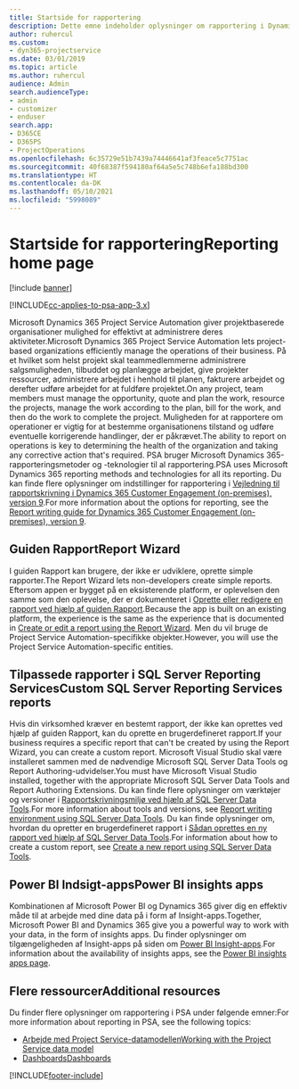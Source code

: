 ```yaml
---
title: Startside for rapportering
description: Dette emne indeholder oplysninger om rapportering i Dynamics 365 Project Service Automation.
author: ruhercul
ms.custom:
- dyn365-projectservice
ms.date: 03/01/2019
ms.topic: article
ms.author: ruhercul
audience: Admin
search.audienceType:
- admin
- customizer
- enduser
search.app:
- D365CE
- D365PS
- ProjectOperations
ms.openlocfilehash: 6c35729e51b7439a74446641af3feace5c7751ac
ms.sourcegitcommit: 40f68387f594180af64a5e5c748b6efa188bd300
ms.translationtype: HT
ms.contentlocale: da-DK
ms.lasthandoff: 05/10/2021
ms.locfileid: "5998089"
---
```

# <a name="reporting-home-page"></a><span data-ttu-id="80c78-103">Startside for rapportering</span><span class="sxs-lookup"><span data-stu-id="80c78-103">Reporting home page</span></span>

[!include [banner](../includes/psa-now-project-operations.md)]

[!INCLUDE[cc-applies-to-psa-app-3.x](../includes/cc-applies-to-psa-app-3x.md)]

<span data-ttu-id="80c78-104">Microsoft Dynamics 365 Project Service Automation giver projektbaserede organisationer mulighed for effektivt at administrere deres aktiviteter.</span><span class="sxs-lookup"><span data-stu-id="80c78-104">Microsoft Dynamics 365 Project Service Automation lets project-based organizations efficiently manage the operations of their business.</span></span> <span data-ttu-id="80c78-105">På et hvilket som helst projekt skal teammedlemmerne administrere salgsmuligheden, tilbuddet og planlægge arbejdet, give projekter ressourcer, administrere arbejdet i henhold til planen, fakturere arbejdet og derefter udføre arbejdet for at fuldføre projektet.</span><span class="sxs-lookup"><span data-stu-id="80c78-105">On any project, team members must manage the opportunity, quote and plan the work, resource the projects, manage the work according to the plan, bill for the work, and then do the work to complete the project.</span></span> <span data-ttu-id="80c78-106">Muligheden for at rapportere om operationer er vigtig for at bestemme organisationens tilstand og udføre eventuelle korrigerende handlinger, der er påkrævet.</span><span class="sxs-lookup"><span data-stu-id="80c78-106">The ability to report on operations is key to determining the health of the organization and taking any corrective action that's required.</span></span> <span data-ttu-id="80c78-107">PSA bruger Microsoft Dynamics 365-rapporteringsmetoder og -teknologier til al rapportering.</span><span class="sxs-lookup"><span data-stu-id="80c78-107">PSA uses Microsoft Dynamics 365 reporting methods and technologies for all its reporting.</span></span> <span data-ttu-id="80c78-108">Du kan finde flere oplysninger om indstillinger for rapportering i [Vejledning til rapportskrivning i Dynamics 365 Customer Engagement (on-premises), version 9](/dynamics365/customerengagement/on-premises/analytics/reporting-analytics-with-dynamics-365).</span><span class="sxs-lookup"><span data-stu-id="80c78-108">For more information about the options for reporting, see the [Report writing guide for Dynamics 365 Customer Engagement (on-premises), version 9](/dynamics365/customerengagement/on-premises/analytics/reporting-analytics-with-dynamics-365).</span></span>

## <a name="report-wizard"></a><span data-ttu-id="80c78-109">Guiden Rapport</span><span class="sxs-lookup"><span data-stu-id="80c78-109">Report Wizard</span></span>

<span data-ttu-id="80c78-110">I guiden Rapport kan brugere, der ikke er udviklere, oprette simple rapporter.</span><span class="sxs-lookup"><span data-stu-id="80c78-110">The Report Wizard lets non-developers create simple reports.</span></span> <span data-ttu-id="80c78-111">Eftersom appen er bygget på en eksisterende platform, er oplevelsen den samme som den oplevelse, der er dokumenteret i [Oprette eller redigere en rapport ved hjælp af guiden Rapport](/dynamics365/customerengagement/on-premises/basics/create-edit-copy-report-wizard).</span><span class="sxs-lookup"><span data-stu-id="80c78-111">Because the app is built on an existing platform, the experience is the same as the experience that is documented in [Create or edit a report using the Report Wizard](/dynamics365/customerengagement/on-premises/basics/create-edit-copy-report-wizard).</span></span> <span data-ttu-id="80c78-112">Men du vil bruge de Project Service Automation-specifikke objekter.</span><span class="sxs-lookup"><span data-stu-id="80c78-112">However, you will use the Project Service Automation-specific entities.</span></span>

## <a name="custom-sql-server-reporting-services-reports"></a><span data-ttu-id="80c78-113">Tilpassede rapporter i SQL Server Reporting Services</span><span class="sxs-lookup"><span data-stu-id="80c78-113">Custom SQL Server Reporting Services reports</span></span>

<span data-ttu-id="80c78-114">Hvis din virksomhed kræver en bestemt rapport, der ikke kan oprettes ved hjælp af guiden Rapport, kan du oprette en brugerdefineret rapport.</span><span class="sxs-lookup"><span data-stu-id="80c78-114">If your business requires a specific report that can't be created by using the Report Wizard, you can create a custom report.</span></span> <span data-ttu-id="80c78-115">Microsoft Visual Studio skal være installeret sammen med de nødvendige Microsoft SQL Server Data Tools og Report Authoring-udvidelser.</span><span class="sxs-lookup"><span data-stu-id="80c78-115">You must have Microsoft Visual Studio installed, together with the appropriate Microsoft SQL Server Data Tools and Report Authoring Extensions.</span></span> <span data-ttu-id="80c78-116">Du kan finde flere oplysninger om værktøjer og versioner i [Rapportskrivningsmiljø ved hjælp af SQL Server Data Tools](/dynamics365/customerengagement/on-premises/analytics/report-writing-environment-using-sql-server-data-tools).</span><span class="sxs-lookup"><span data-stu-id="80c78-116">For more information about tools and versions, see [Report writing environment using SQL Server Data Tools](/dynamics365/customerengagement/on-premises/analytics/report-writing-environment-using-sql-server-data-tools).</span></span> <span data-ttu-id="80c78-117">Du kan finde oplysninger om, hvordan du opretter en brugerdefineret rapport i [Sådan oprettes en ny rapport ved hjælp af SQL Server Data Tools](/dynamics365/customerengagement/on-premises/analytics/create-a-new-report-using-sql-server-data-tools).</span><span class="sxs-lookup"><span data-stu-id="80c78-117">For information about how to create a custom report, see [Create a new report using SQL Server Data Tools](/dynamics365/customerengagement/on-premises/analytics/create-a-new-report-using-sql-server-data-tools).</span></span>

## <a name="power-bi-insights-apps"></a><span data-ttu-id="80c78-118">Power BI Indsigt-apps</span><span class="sxs-lookup"><span data-stu-id="80c78-118">Power BI insights apps</span></span>

<span data-ttu-id="80c78-119">Kombinationen af Microsoft Power BI og Dynamics 365 giver dig en effektiv måde til at arbejde med dine data på i form af Insight-apps.</span><span class="sxs-lookup"><span data-stu-id="80c78-119">Together, Microsoft Power BI and Dynamics 365 give you a powerful way to work with your data, in the form of insights apps.</span></span> <span data-ttu-id="80c78-120">Du finder oplysninger om tilgængeligheden af Insight-apps på siden om [Power BI Insight-apps](https://powerbi.microsoft.com/power-bi-insights-apps/).</span><span class="sxs-lookup"><span data-stu-id="80c78-120">For information about the availability of insights apps, see the [Power BI insights apps page](https://powerbi.microsoft.com/power-bi-insights-apps/).</span></span>


## <a name="additional-resources"></a><span data-ttu-id="80c78-121">Flere ressourcer</span><span class="sxs-lookup"><span data-stu-id="80c78-121">Additional resources</span></span>
<span data-ttu-id="80c78-122">Du finder flere oplysninger om rapportering i PSA under følgende emner:</span><span class="sxs-lookup"><span data-stu-id="80c78-122">For more information about reporting in PSA, see the following topics:</span></span>

- [<span data-ttu-id="80c78-123">Arbejde med Project Service-datamodellen</span><span class="sxs-lookup"><span data-stu-id="80c78-123">Working with the Project Service data model</span></span>](reports-working-project-service-data-model.md)
- [<span data-ttu-id="80c78-124">Dashboards</span><span class="sxs-lookup"><span data-stu-id="80c78-124">Dashboards</span></span>](reports-dashboards.md)



[!INCLUDE[footer-include](../includes/footer-banner.md)]